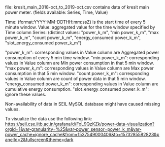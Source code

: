 file: kresit_main_2018-oct_to_2019-oct.csv
contains data of kresit main power meter. (fields available: Series, Time, Value)

Time: (format:YYYY-MM-DDTHH:mm:ssZ) is the start time of every 5 minute window.
Value: aggregated value for the time window specified by Time column
Series: (distinct values: "power_k_m", "min power_k_m", "max power_k_m", "count power_k_m", "energy_consumed power_k_m", "slot_energy_consumed power_k_m")

"power_k_m": corresponding values in Value column are Aggregated power consumption of every 5 min time window.
"min power_k_m": corresponding values in Value column are Min power consumption in that 5 min window. 
"max power_k_m": corresponding values in Value column are Max power consumption in that 5 min window.
"count power_k_m": corresponding values in Value column are count of power data in that 5 min window.
"energy_consumed power_k_m": corresponding values in Value column are cumulative energy consumption.
"slot_energy_consumed power_k_m": ignore these values.

Non-availability of data in SEIL MySQL database might have caused missing values.

To visualize the data use the following link:
https://seil.cse.iitb.ac.in/grafana/d/FoL9QzKZk/power-data-visualization?orgId=1&var-granularity=%25&var-power_sensor=power_k_m&var-power_cache=ignore_cache&from=1537549000406&to=1573285582823&panelId=2&fullscreen&theme=dark


